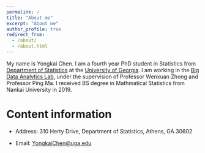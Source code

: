 ```yaml
---
permalink: /
title: "About me"
excerpt: "About me"
author_profile: true
redirect_from: 
  - /about/
  - /about.html
---
```


My name is Yongkai Chen. I am a fourth year PhD student in Statistics from [Department of Statistics](https://www.stat.uga.edu/) at the [University of Georgia](https://www.uga.edu/). I am working in the [Big Data Analytics Lab](https://bigdata.uga.edu/), under the supervision of Professor Wenxuan Zhong and Professor Ping Ma. I received BS degree in Mathmatical Statistics from Nankai University in 2019. 




Content information
======
* Address: 310 Herty Drive, Department of Statistics, Athens, GA 30602

* Email: YongkaiChen@uga.edu
